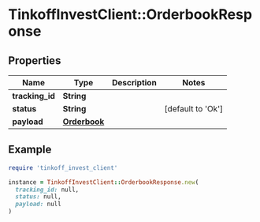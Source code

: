 # TinkoffInvestClient::OrderbookResponse

## Properties

| Name | Type | Description | Notes |
| ---- | ---- | ----------- | ----- |
| **tracking_id** | **String** |  |  |
| **status** | **String** |  | [default to &#39;Ok&#39;] |
| **payload** | [**Orderbook**](Orderbook.md) |  |  |

## Example

```ruby
require 'tinkoff_invest_client'

instance = TinkoffInvestClient::OrderbookResponse.new(
  tracking_id: null,
  status: null,
  payload: null
)
```

